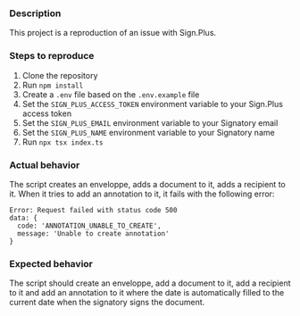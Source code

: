 ### Description

This project is a reproduction of an issue with Sign.Plus.

### Steps to reproduce

1. Clone the repository
2. Run `npm install`
3. Create a `.env` file based on the `.env.example` file
4. Set the `SIGN_PLUS_ACCESS_TOKEN` environment variable to your Sign.Plus access token
5. Set the `SIGN_PLUS_EMAIL` environment variable to your Signatory email
6. Set the `SIGN_PLUS_NAME` environment variable to your Signatory name
7. Run `npx tsx index.ts`

### Actual behavior

The script creates an enveloppe, adds a document to it, adds a recipient to it. When it tries to add an annotation to it, it fails with the following error:

```
Error: Request failed with status code 500
data: {
  code: 'ANNOTATION_UNABLE_TO_CREATE',
  message: 'Unable to create annotation'
}
```

### Expected behavior

The script should create an enveloppe, add a document to it, add a recipient to it and add an annotation to it where the date is automatically filled to the current date when the signatory signs the document.


